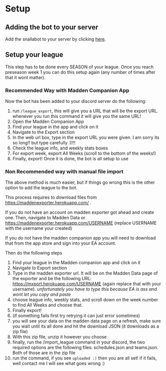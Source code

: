 # Setup

## Adding the bot to your server

Add the snallabot to your server by clicking [here](https://discord.com/api/oauth2/authorize?client_id=970091866450198548&permissions=268446736&scope=bot%20applications.commands).

## Setup your league

This step has to be done every SEASON of your league. Once you reach preseason week 1 you can do this setup again (any number of times after that it wont matter). 

### Recommended Way with Madden Companion App

Now the bot has been added to your discord server do the following:
1. run `/league_export`, this will give you a URL that will be the export URL. whenever you run this command it will give you the same URL!
2. Open the Madden Companion App
3. Find your league in the app and click on it
4. Navigate to the Export section
5. In the web url box, type in the export URL you were given. I am sorry its so long!! but type carefully :)!!!
6. Check the league info, and weekly stats boxes
7. For export week, export All Weeks (scroll to the bottom of the weeks!)
8. Finally, export! Once it is done, the bot is all setup to use

### Non Recommended way with manual file import

The above method is much easier, but if things go wrong this is the other option to add the league to the bot.

This process requires to download files from https://maddenexporter.herokuapp.com/ . 

If you do not have an account on madden exporter got ahead and create one. Then, navigate to Madden Data or https://maddenexporter.herokuapp.com/USERNAME (replace USERNAME with the username your created)

If you do not have the madden companion app you will need to download that from the app store and sign into your EA account. 

Then do the following steps
1. Find your league in the Madden companion app and click on it
2. Navigate to Export section
3. Type in the madden exporter url. It will be on the Madden Data page of the exporter and be the following URL: https://mxport.herokuapp.com/USERNAME (again replace that with your username). *unfortunately you have to type this because EA is ass and wont let you copy and paste*
4. choose league info, weekly stats, and scroll down on the week number to find All Weeks and choose that.
5. Finally export!
6. (if something fails first try retrying it can just error sometimes)
7. you will see your data on the madden data page on a refresh, make sure you wait until its all done and hit the download JSON (it downloads as a zip file)
8. With this zip file, unzip it however you choose
9. finally, run the /import_league command in your discord, the two required options are the following files: schedules.json and teams.json. Both of those are in the zip file
10. run the command, if you see `uploaded :)` then you are all set! if it fails, well contact me I will see what goes wrong :) 